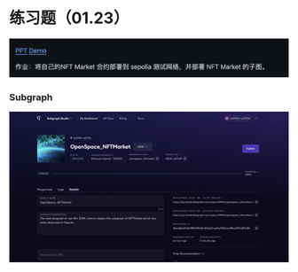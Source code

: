 # 练习题（01.23）

![IMG0_Task](./images/IMG0_Task.png)

### Subgraph

![IMG1_Subgraph_Details](./images/IMG1_Subgraph_Details.png)
